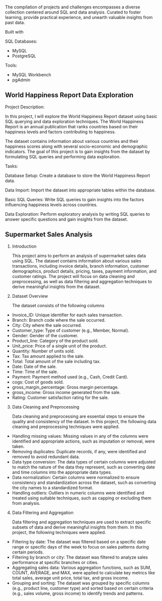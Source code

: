 The compilation of projects and challenges encompasses a diverse collection centered around SQL and data analysis. Curated to foster learning, provide practical experience, and unearth valuable insights from past data.

Built with

SQL Databases: 
- MySQL
- PostgreSQL

Tools:
- MySQL Workbench
- pgAdmin

## World Happiness Report Data Exploration
Project Description:

In this project, I will explore the World Happiness Report dataset using basic SQL querying and data exploration techniques. The World Happiness Report is an annual publication that ranks countries based on their happiness levels and factors contributing to happiness.

The dataset contains information about various countries and their happiness scores along with several socio-economic and demographic indicators. The goal of this project is to gain insights from the dataset by formulating SQL queries and performing data exploration.

Tasks:

Database Setup: Create a database to store the World Happiness Report data.

Data Import: Import the dataset into appropriate tables within the database.

Basic SQL Queries: Write SQL queries to gain insights into the factors influencing happiness levels across countries.

Data Exploration: Perform exploratory analysis by writing SQL queries to answer specific questions and gain insights from the dataset.


## Supermarket Sales Analysis

1. Introduction

   This project aims to perform an analysis of supermarket sales data using SQL. The dataset contains information about various sales transactions, including invoice details, branch information, customer demographics, product details, pricing, taxes, payment information, and customer ratings. The project will focus on data cleaning and preprocessing, as well as data filtering and aggregation techniques to derive meaningful insights from the dataset.


2. Dataset Overview
  
   The dataset consists of the following columns
- Invoice_ID: Unique identifier for each sales transaction.
- Branch: Branch code where the sale occurred.
- City: City where the sale occurred.
- Customer_type: Type of customer (e.g., Member, Normal).
- Gender: Gender of the customer.
- Product_line: Category of the product sold.
- Unit_price: Price of a single unit of the product.
- Quantity: Number of units sold.
- Tax: Tax amount applied to the sale.
- Total: Total amount of the sale including tax.
- Date: Date of the sale.
- Time: Time of the sale.
- Payment: Payment method used (e.g., Cash, Credit Card).
- cogs: Cost of goods sold.
- gross_margin_percentage: Gross margin percentage.
- gross_income: Gross income generated from the sale.
- Rating: Customer satisfaction rating for the sale.




  
3. Data Cleaning and Preprocessing

 
   Data cleaning and preprocessing are essential steps to ensure the quality and consistency of the dataset. In this project, the following data 
   cleaning and preprocessing techniques were applied.
- Handling missing values: Missing values in any of the columns were identified and appropriate actions, such as imputation or removal, were taken.
- Removing duplicates: Duplicate records, if any, were identified and removed to avoid redundant data.
- Data type conversion: The data types of certain columns were adjusted to match the nature of the data they represent, such as converting date and time columns into the appropriate data types.
- Data normalization: Certain columns were normalized to ensure consistency and standardization across the dataset, such as converting the city names to a standardized format.
- Handling outliers: Outliers in numeric columns were identified and treated using suitable techniques, such as capping or excluding them from analysis.
  




4. Data Filtering and Aggregation

   
   Data filtering and aggregation techniques are used to extract specific subsets of data and derive meaningful insights from them. In this project, the 
   following techniques were applied.
- Filtering by date: The dataset was filtered based on a specific date range or specific days of the week to focus on sales patterns during certain periods.
- Filtering by branch or city: The dataset was filtered to analyze sales performance at specific branches or cities.
-	Aggregating sales data: Various aggregation functions, such as SUM, COUNT, AVERAGE, and MAX, were applied to calculate key metrics like total sales, average unit price, total tax, and gross income.
-	Grouping and sorting: The dataset was grouped by specific columns (e.g., product line, customer type) and sorted based on certain criteria (e.g., sales volume, gross income) to identify trends and patterns.

